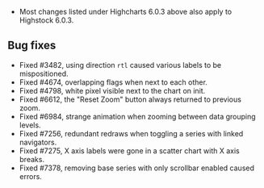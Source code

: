 - Most changes listed under Highcharts 6.0.3 above also apply to Highstock 6.0.3.
## Bug fixes 
- Fixed #3482, using direction ``rtl`` caused various labels to be mispositioned.
- Fixed #4674, overlapping flags when next to each other.
- Fixed #4798, white pixel visible next to the chart on init.
- Fixed #6612, the "Reset Zoom" button always returned to previous zoom.
- Fixed #6984, strange animation when zooming between data grouping levels.
- Fixed #7256, redundant redraws when toggling a series with linked navigators.
- Fixed #7275, X axis labels were gone in a scatter chart with X axis breaks.
- Fixed #7378, removing base series with only scrollbar enabled caused errors.